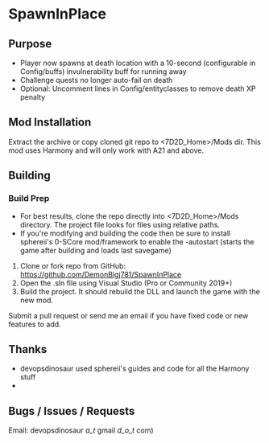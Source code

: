 # SpawnInPlace

## Purpose
- Player now spawns at death location with a 10-second (configurable in Config/buffs) invulnerability buff for running away
- Challenge quests no longer auto-fail on death
- Optional: Uncomment lines in Config/entityclasses to remove death XP penalty

## Mod Installation
Extract the archive or copy cloned git repo to <7D2D_Home>/Mods dir.  This mod uses Harmony and will only work with A21 and above.

## Building

### Build Prep 
- For best results, clone the repo directly into <7D2D_Home>/Mods directory.  The project file looks for files using relative paths.
- If you're modifying and building the code then be sure to install sphereii's 0-SCore mod/framework to enable the -autostart (starts the game after building and loads last savegame)

1. Clone or fork repo from GitHub: https://github.com/DemonBigj781/SpawnInPlace
1. Open the .sln file using Visual Studio (Pro or Community 2019+)
1. Build the project.  It should rebuild the DLL and launch the game with the new mod.

Submit a pull request or send me an email if you have fixed code or new features to add.

## Thanks
- devopsdinosaur used sphereii's guides and code for all the Harmony stuff
- 

## Bugs / Issues / Requests
Email: devopsdinosaur _a_t_ gmail _d_o_t_ com)


